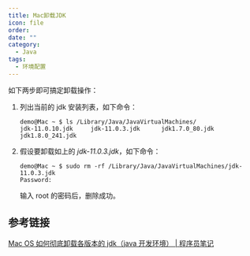 ```yaml
---
title: Mac卸载JDK
icon: file
order: 
date: ""
category:
  - Java
tags:
  - 环境配置
---
```

如下两步即可搞定卸载操作：

1. 列出当前的 jdk 安装列表，如下命令：
    
    ```shell
    demo@Mac ~ $ ls /Library/Java/JavaVirtualMachines/
    jdk-11.0.10.jdk		jdk-11.0.3.jdk		jdk1.7.0_80.jdk		jdk1.8.0_241.jdk
    ```
    
2. 假设要卸载如上的 _jdk-11.0.3.jdk_，如下命令：
    
    ```shell
    demo@Mac ~ $ sudo rm -rf /Library/Java/JavaVirtualMachines/jdk-11.0.3.jdk
    Password:
    ```
    
    输入 root 的密码后，删除成功。


## 参考链接
[Mac OS 如何彻底卸载各版本的 jdk（java 开发环境） | 程序员笔记](https://www.knowledgedict.com/tutorial/java-how-to-uninstall-jdk-on-mac-os.html)
